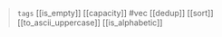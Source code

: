 > `tags` [[is_empty]] [[capacity]] #vec [[dedup]] [[sort]] [[to_ascii_uppercase]] [[is_alphabetic]]
